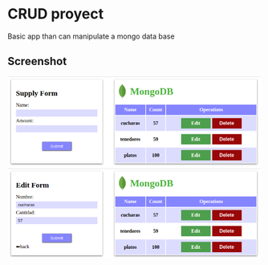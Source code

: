 # CRUD proyect

Basic app than can manipulate a mongo data base

## Screenshot

![](./Screenshot-1.png)
![](./Screenshot-2.png)